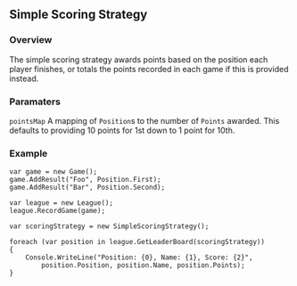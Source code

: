 ## Simple Scoring Strategy 

### Overview

The simple scoring strategy awards points based on the position each player finishes, or totals the points recorded in each game if this is provided instead.

### Paramaters

`pointsMap` A mapping of `Position`s to the number of `Points` awarded. This defaults to providing 10 points for 1st down to 1 point for 10th.

### Example

```
var game = new Game();
game.AddResult("Foo", Position.First);
game.AddResult("Bar", Position.Second);

var league = new League();
league.RecordGame(game);

var scoringStrategy = new SimpleScoringStrategy();

foreach (var position in league.GetLeaderBoard(scoringStrategy))
{
    Console.WriteLine("Position: {0}, Name: {1}, Score: {2}",
        position.Position, position.Name, position.Points);
}
```